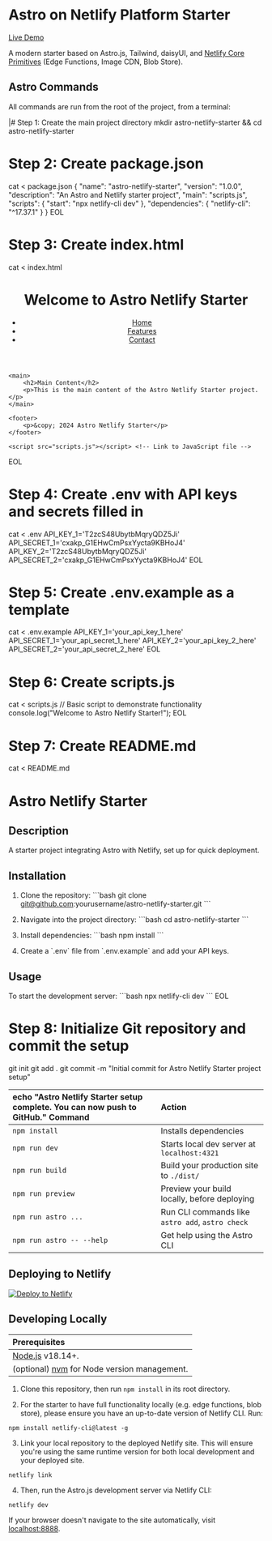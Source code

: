 # Astro on Netlify Platform Starter

[Live Demo](https://astro-platform-starter.netlify.app/)

A modern starter based on Astro.js, Tailwind, daisyUI, and [Netlify Core Primitives](https://docs.netlify.com/core/overview/#develop) (Edge Functions, Image CDN, Blob Store).

## Astro Commands

All commands are run from the root of the project, from a terminal:

|# Step 1: Create the main project directory
mkdir astro-netlify-starter && cd astro-netlify-starter

# Step 2: Create package.json
cat <<EOL > package.json
{
  "name": "astro-netlify-starter",
  "version": "1.0.0",
  "description": "An Astro and Netlify starter project",
  "main": "scripts.js",
  "scripts": {
    "start": "npx netlify-cli dev"
  },
  "dependencies": {
    "netlify-cli": "^17.37.1"
  }
}
EOL

# Step 3: Create index.html
cat <<EOL > index.html
<!DOCTYPE html>
<html lang="en">
<head>
    <meta charset="UTF-8">
    <meta name="viewport" content="width=device-width, initial-scale=1.0">
    <title>Astro Netlify Starter</title>
    <link rel="stylesheet" href="styles/style.css"> <!-- Optional: Link to CSS file -->
</head>
<body>
    <header>
        <h1>Welcome to Astro Netlify Starter</h1>
        <nav>
            <ul>
                <li><a href="#">Home</a></li>
                <li><a href="#">Features</a></li>
                <li><a href="#">Contact</a></li>
            </ul>
        </nav>
    </header>

    <main>
        <h2>Main Content</h2>
        <p>This is the main content of the Astro Netlify Starter project.</p>
    </main>

    <footer>
        <p>&copy; 2024 Astro Netlify Starter</p>
    </footer>

    <script src="scripts.js"></script> <!-- Link to JavaScript file -->
</body>
</html>
EOL

# Step 4: Create .env with API keys and secrets filled in
cat <<EOL > .env
API_KEY_1='T2zcS48UbytbMqryQDZ5Ji'
API_SECRET_1='cxakp_G1EHwCmPsxYycta9KBHoJ4'
API_KEY_2='T2zcS48UbytbMqryQDZ5Ji'
API_SECRET_2='cxakp_G1EHwCmPsxYycta9KBHoJ4'
EOL

# Step 5: Create .env.example as a template
cat <<EOL > .env.example
API_KEY_1='your_api_key_1_here'
API_SECRET_1='your_api_secret_1_here'
API_KEY_2='your_api_key_2_here'
API_SECRET_2='your_api_secret_2_here'
EOL

# Step 6: Create scripts.js
cat <<EOL > scripts.js
// Basic script to demonstrate functionality
console.log("Welcome to Astro Netlify Starter!");
EOL

# Step 7: Create README.md
cat <<EOL > README.md
# Astro Netlify Starter

## Description
A starter project integrating Astro with Netlify, set up for quick deployment.

## Installation

1. Clone the repository:
   \`\`\`bash
   git clone git@github.com:yourusername/astro-netlify-starter.git
   \`\`\`

2. Navigate into the project directory:
   \`\`\`bash
   cd astro-netlify-starter
   \`\`\`

3. Install dependencies:
   \`\`\`bash
   npm install
   \`\`\`

4. Create a \`.env\` file from \`.env.example\` and add your API keys.

## Usage

To start the development server:
\`\`\`bash
npx netlify-cli dev
\`\`\`
EOL

# Step 8: Initialize Git repository and commit the setup
git init
git add .
git commit -m "Initial commit for Astro Netlify Starter project setup"

echo "Astro Netlify Starter setup complete. You can now push to GitHub." Command                   | Action                                           |
| :------------------------ | :----------------------------------------------- |
| `npm install`             | Installs dependencies                            |
| `npm run dev`             | Starts local dev server at `localhost:4321`      |
| `npm run build`           | Build your production site to `./dist/`          |
| `npm run preview`         | Preview your build locally, before deploying     |
| `npm run astro ...`       | Run CLI commands like `astro add`, `astro check` |
| `npm run astro -- --help` | Get help using the Astro CLI                     |

## Deploying to Netlify

[![Deploy to Netlify](https://www.netlify.com/img/deploy/button.svg)](https://app.netlify.com/start/deploy?repository=https://github.com/netlify-templates/astro-platform-starter)

## Developing Locally

| Prerequisites             |
| :------------------------ |
| [Node.js](https://nodejs.org/) v18.14+. |
| (optional) [nvm](https://github.com/nvm-sh/nvm) for Node version management. |

1. Clone this repository, then run `npm install` in its root directory.

2. For the starter to have full functionality locally (e.g. edge functions, blob store), please ensure you have an up-to-date version of Netlify CLI. Run:

```
npm install netlify-cli@latest -g
```

3. Link your local repository to the deployed Netlify site. This will ensure you're using the same runtime version for both local development and your deployed site.

```
netlify link
```

4. Then, run the Astro.js development server via Netlify CLI:

```
netlify dev
```

If your browser doesn't navigate to the site automatically, visit [localhost:8888](http://localhost:8888).
